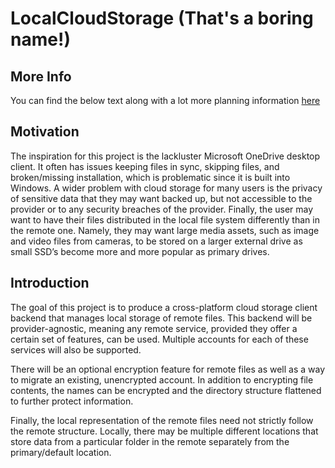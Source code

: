 # LocalCloudStorage (That's a boring name!)
## More Info
You can find the below text along with a lot more planning information [here](https://docs.google.com/document/d/12du6jhgV2ifR7IV8nfTaC20sdfsx8A39oGmF1N-Diu0/edit?usp=sharing)
## Motivation
The inspiration for this project is the lackluster Microsoft OneDrive desktop client.  It often has issues keeping files in sync, skipping files, and broken/missing installation, which is problematic since it is built into Windows.  A wider problem with cloud storage for many users is the privacy of sensitive data that they may want backed up, but not accessible to the provider or to any security breaches of the provider.  Finally, the user may want to have their files distributed in the local file system differently than in the remote one.  Namely, they may want large media assets, such as image and video files from cameras, to be stored on a larger external drive as small SSD’s become more and more popular as primary drives.
## Introduction
The goal of this project is to produce a cross-platform cloud storage client backend that manages local storage of remote files.  This backend will be provider-agnostic, meaning any remote service, provided they offer a certain set of features, can be used.  Multiple accounts for each of these services will also be supported. 
 
There will be an optional encryption feature for remote files as well as a way to migrate an existing, unencrypted account.  In addition to encrypting file contents, the names can be encrypted and the directory structure flattened to further protect information.

Finally, the local representation of the remote files need not strictly follow the remote structure.  Locally, there may be multiple different locations that store data from a particular folder in the remote separately from the primary/default location.